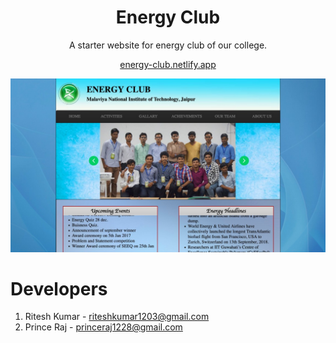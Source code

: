 <h1 align="center">Energy Club</h1>
<p align="center">A starter website for energy club of our college.</p>
<p align="center"><a align="center" href="https://energy-club.netlify.app/">energy-club.netlify.app</a></p>
<p align="center">
    <img src="/images/energy-club.jpg" alt="Phedito" />
</p>

# Developers
1. Ritesh Kumar - riteshkumar1203@gmail.com
2. Prince Raj - princeraj1228@gmail.com
